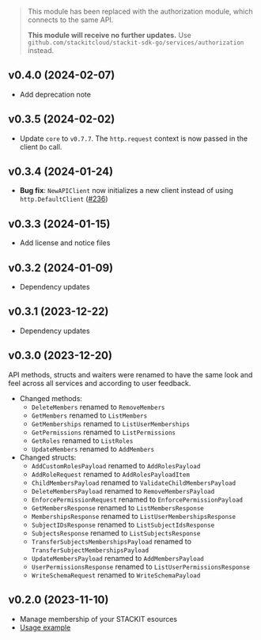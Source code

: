 > This module has been replaced with the authorization module, which connects to the same API.
>
> **This module will receive no further updates.** Use `github.com/stackitcloud/stackit-sdk-go/services/authorization` instead.

## v0.4.0 (2024-02-07)

- Add deprecation note

## v0.3.5 (2024-02-02)

- Update `core` to `v0.7.7`. The `http.request` context is now passed in the client `Do` call.

## v0.3.4 (2024-01-24)

- **Bug fix**: `NewAPIClient` now initializes a new client instead of using `http.DefaultClient` ([#236](https://github.com/stackitcloud/stackit-sdk-go/issues/236))

## v0.3.3 (2024-01-15)

- Add license and notice files

## v0.3.2 (2024-01-09)

- Dependency updates

## v0.3.1 (2023-12-22)

- Dependency updates

## v0.3.0 (2023-12-20)

API methods, structs and waiters were renamed to have the same look and feel across all services and according to user feedback.

- Changed methods:
  - `DeleteMembers` renamed to `RemoveMembers`
  - `GetMembers` renamed to `ListMembers`
  - `GetMemberships` renamed to `ListUserMemberships`
  - `GetPermissions` renamed to `ListPermissions`
  - `GetRoles` renamed to `ListRoles`
  - `UpdateMembers` renamed to `AddMembers`
- Changed structs:
  - `AddCustomRolesPayload` renamed to `AddRolesPayload`
  - `AddRoleRequest` renamed to `AddRolesPayloadItem`
  - `ChildMembersPayload` renamed to `ValidateChildMembersPayload`
  - `DeleteMembersPayload` renamed to `RemoveMembersPayload`
  - `EnforcePermissionRequest` renamed to `EnforcePermissionPayload`
  - `GetMembersResponse` renamed to `ListMembersResponse`
  - `MembershipsResponse` renamed to `ListUserMembershipsResponse`
  - `SubjectIDsResponse` renamed to `ListSubjectIdsResponse`
  - `SubjectsResponse` renamed to `ListSubjectsResponse`
  - `TransferSubjectsMembershipsPayload` renamed to `TransferSubjectMembershipsPayload`
  - `UpdateMembersPayload` renamed to `AddMembersPayload`
  - `UserPermissionsResponse` renamed to `ListUserPermissionsResponse`
  - `WriteSchemaRequest` renamed to `WriteSchemaPayload`

## v0.2.0 (2023-11-10)

- Manage membership of your STACKIT esources
- [Usage example](https://github.com/stackitcloud/stackit-sdk-go/tree/main/examples/membership)
